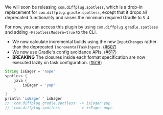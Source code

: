 We will soon be releasing `com.diffplug.spotless`, which is a drop-in replacement for `com.diffplug.gradle.spotless`, except that it drops all deprecated functionality and raises the minimum required Gradle to `5.4`.

For now, you can access this plugin by using `com.diffplug.gradle.spotless` and adding `-PspotlessModern=true` to the CLI.

* We now calculate incremental builds using the new `InputChanges` rather than the deprecated `IncrementalTaskInputs`. ([#607](https://github.com/diffplug/spotless/pull/607))
* We now use Gradle's config avoidance APIs. ([#617](https://github.com/diffplug/spotless/pull/617))
* **BREAKING** The closures inside each format specification are now executed lazily on task configuration. ([#618](https://github.com/diffplug/spotless/pull/618))

```groovy
String isEager = 'nope'
spotless {
    java {
        isEager = 'yup'
    }
}
println 'isEager ' isEager
// 'com.diffplug.gradle.spotless' -> isEager yup
// 'com.diffplug.spotless'        -> isEager nope
```

